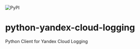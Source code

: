 ![PyPI](https://img.shields.io/pypi/v/python-yandex-cloud-logging)

# python-yandex-cloud-logging
Python Client for Yandex Cloud Logging

